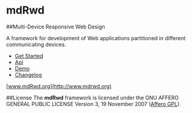 mdRwd
=====
##Multi-Device Responsive Web Design

A framework for development of Web applications partitioned in different communicating devices.

* [Get Started](https://github.com/sipy/mdRwd/wiki/Get-Started/)
* [Api](http://www.mdrwd.org/api/)
* [Demo](http://www.mdrwd.org/mdRwd/demo/)
* [Changelog](https://github.com/sipy/mdRwd/blob/master/CHANGELOG.md)


[www.mdRwd.org](http://www.mdrwd.org)

##License
The **mdRwd** framework is licensed under the GNU AFFERO GENERAL PUBLIC LICENSE Version 3, 19 November 2007 ([Affero GPL](http://www.gnu.org/licenses/agpl-3.0.html)).

